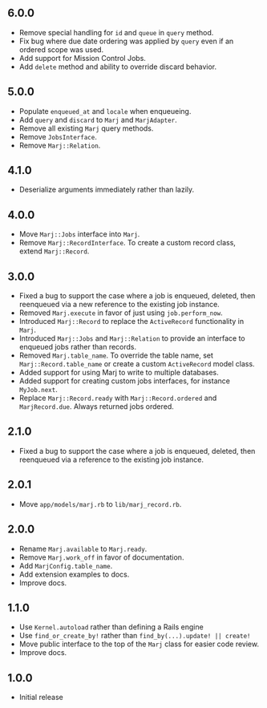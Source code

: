 ## 6.0.0

- Remove special handling for `id` and `queue` in `query` method.
- Fix bug where due date ordering was applied by `query` even if an ordered scope was used.
- Add support for Mission Control Jobs.
- Add `delete` method and ability to override discard behavior.

## 5.0.0

- Populate `enqueued_at` and `locale` when enqueueing.
- Add `query` and `discard` to `Marj` and `MarjAdapter`.
- Remove all existing `Marj` query methods.
- Remove `JobsInterface`.
- Remove `Marj::Relation`.

## 4.1.0

- Deserialize arguments immediately rather than lazily.

## 4.0.0

- Move `Marj::Jobs` interface into `Marj`.
- Remove `Marj::RecordInterface`. To create a custom record class, extend `Marj::Record`.

## 3.0.0

- Fixed a bug to support the case where a job is enqueued, deleted, then reenqueued via a new reference to the existing job instance.
- Removed `Marj.execute` in favor of just using `job.perform_now`.
- Introduced `Marj::Record` to replace the `ActiveRecord` functionality in `Marj`.
- Introduced `Marj::Jobs` and `Marj::Relation` to provide an interface to enqueued jobs rather than records.
- Removed `Marj.table_name`. To override the table name, set `Marj::Record.table_name` or create a custom `ActiveRecord` model class.
- Added support for using Marj to write to multiple databases.
- Added support for creating custom jobs interfaces, for instance `MyJob.next`.
- Replace `Marj::Record.ready` with `Marj::Record.ordered` and `MarjRecord.due`. Always returned jobs ordered.

## 2.1.0

- Fixed a bug to support the case where a job is enqueued, deleted, then reenqueued via a reference to the existing job instance.

## 2.0.1

- Move `app/models/marj.rb` to `lib/marj_record.rb`.

## 2.0.0

- Rename `Marj.available` to `Marj.ready`.
- Remove `Marj.work_off` in favor of documentation.
- Add `MarjConfig.table_name`.
- Add extension examples to docs.
- Improve docs.

## 1.1.0

- Use `Kernel.autoload` rather than defining a Rails engine
- Use `find_or_create_by!` rather than `find_by(...).update! || create!`
- Move public interface to the top of the `Marj` class for easier code review.
- Improve docs.

## 1.0.0

- Initial release
